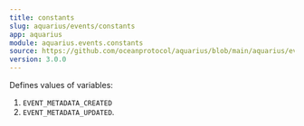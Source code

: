 ```yaml
---
title: constants
slug: aquarius/events/constants
app: aquarius
module: aquarius.events.constants
source: https://github.com/oceanprotocol/aquarius/blob/main/aquarius/events/constants.py
version: 3.0.0
---
```

Defines values of variables:
1. `EVENT_METADATA_CREATED`
2. `EVENT_METADATA_UPDATED`.

